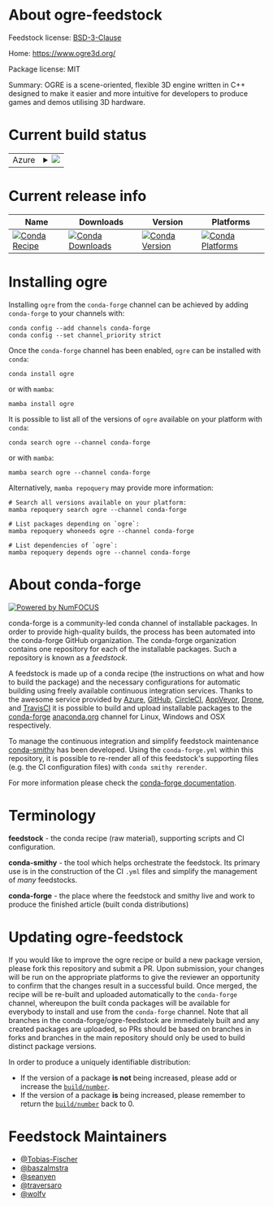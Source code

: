 About ogre-feedstock
====================

Feedstock license: [BSD-3-Clause](https://github.com/conda-forge/ogre-feedstock/blob/main/LICENSE.txt)

Home: https://www.ogre3d.org/

Package license: MIT

Summary: OGRE is a scene-oriented, flexible 3D engine written in C++ designed to make it easier and more intuitive for developers to produce games and demos utilising 3D hardware.

Current build status
====================


<table>
    
  <tr>
    <td>Azure</td>
    <td>
      <details>
        <summary>
          <a href="https://dev.azure.com/conda-forge/feedstock-builds/_build/latest?definitionId=8067&branchName=main">
            <img src="https://dev.azure.com/conda-forge/feedstock-builds/_apis/build/status/ogre-feedstock?branchName=main">
          </a>
        </summary>
        <table>
          <thead><tr><th>Variant</th><th>Status</th></tr></thead>
          <tbody><tr>
              <td>linux_64_numpy1.22</td>
              <td>
                <a href="https://dev.azure.com/conda-forge/feedstock-builds/_build/latest?definitionId=8067&branchName=main">
                  <img src="https://dev.azure.com/conda-forge/feedstock-builds/_apis/build/status/ogre-feedstock?branchName=main&jobName=linux&configuration=linux%20linux_64_numpy1.22" alt="variant">
                </a>
              </td>
            </tr><tr>
              <td>linux_64_numpy1.23</td>
              <td>
                <a href="https://dev.azure.com/conda-forge/feedstock-builds/_build/latest?definitionId=8067&branchName=main">
                  <img src="https://dev.azure.com/conda-forge/feedstock-builds/_apis/build/status/ogre-feedstock?branchName=main&jobName=linux&configuration=linux%20linux_64_numpy1.23" alt="variant">
                </a>
              </td>
            </tr><tr>
              <td>linux_64_numpy1.26</td>
              <td>
                <a href="https://dev.azure.com/conda-forge/feedstock-builds/_build/latest?definitionId=8067&branchName=main">
                  <img src="https://dev.azure.com/conda-forge/feedstock-builds/_apis/build/status/ogre-feedstock?branchName=main&jobName=linux&configuration=linux%20linux_64_numpy1.26" alt="variant">
                </a>
              </td>
            </tr><tr>
              <td>linux_aarch64_numpy1.22</td>
              <td>
                <a href="https://dev.azure.com/conda-forge/feedstock-builds/_build/latest?definitionId=8067&branchName=main">
                  <img src="https://dev.azure.com/conda-forge/feedstock-builds/_apis/build/status/ogre-feedstock?branchName=main&jobName=linux&configuration=linux%20linux_aarch64_numpy1.22" alt="variant">
                </a>
              </td>
            </tr><tr>
              <td>linux_aarch64_numpy1.23</td>
              <td>
                <a href="https://dev.azure.com/conda-forge/feedstock-builds/_build/latest?definitionId=8067&branchName=main">
                  <img src="https://dev.azure.com/conda-forge/feedstock-builds/_apis/build/status/ogre-feedstock?branchName=main&jobName=linux&configuration=linux%20linux_aarch64_numpy1.23" alt="variant">
                </a>
              </td>
            </tr><tr>
              <td>linux_aarch64_numpy1.26</td>
              <td>
                <a href="https://dev.azure.com/conda-forge/feedstock-builds/_build/latest?definitionId=8067&branchName=main">
                  <img src="https://dev.azure.com/conda-forge/feedstock-builds/_apis/build/status/ogre-feedstock?branchName=main&jobName=linux&configuration=linux%20linux_aarch64_numpy1.26" alt="variant">
                </a>
              </td>
            </tr><tr>
              <td>linux_ppc64le_numpy1.22</td>
              <td>
                <a href="https://dev.azure.com/conda-forge/feedstock-builds/_build/latest?definitionId=8067&branchName=main">
                  <img src="https://dev.azure.com/conda-forge/feedstock-builds/_apis/build/status/ogre-feedstock?branchName=main&jobName=linux&configuration=linux%20linux_ppc64le_numpy1.22" alt="variant">
                </a>
              </td>
            </tr><tr>
              <td>linux_ppc64le_numpy1.23</td>
              <td>
                <a href="https://dev.azure.com/conda-forge/feedstock-builds/_build/latest?definitionId=8067&branchName=main">
                  <img src="https://dev.azure.com/conda-forge/feedstock-builds/_apis/build/status/ogre-feedstock?branchName=main&jobName=linux&configuration=linux%20linux_ppc64le_numpy1.23" alt="variant">
                </a>
              </td>
            </tr><tr>
              <td>linux_ppc64le_numpy1.26</td>
              <td>
                <a href="https://dev.azure.com/conda-forge/feedstock-builds/_build/latest?definitionId=8067&branchName=main">
                  <img src="https://dev.azure.com/conda-forge/feedstock-builds/_apis/build/status/ogre-feedstock?branchName=main&jobName=linux&configuration=linux%20linux_ppc64le_numpy1.26" alt="variant">
                </a>
              </td>
            </tr><tr>
              <td>osx_64_numpy1.22</td>
              <td>
                <a href="https://dev.azure.com/conda-forge/feedstock-builds/_build/latest?definitionId=8067&branchName=main">
                  <img src="https://dev.azure.com/conda-forge/feedstock-builds/_apis/build/status/ogre-feedstock?branchName=main&jobName=osx&configuration=osx%20osx_64_numpy1.22" alt="variant">
                </a>
              </td>
            </tr><tr>
              <td>osx_64_numpy1.23</td>
              <td>
                <a href="https://dev.azure.com/conda-forge/feedstock-builds/_build/latest?definitionId=8067&branchName=main">
                  <img src="https://dev.azure.com/conda-forge/feedstock-builds/_apis/build/status/ogre-feedstock?branchName=main&jobName=osx&configuration=osx%20osx_64_numpy1.23" alt="variant">
                </a>
              </td>
            </tr><tr>
              <td>osx_64_numpy1.26</td>
              <td>
                <a href="https://dev.azure.com/conda-forge/feedstock-builds/_build/latest?definitionId=8067&branchName=main">
                  <img src="https://dev.azure.com/conda-forge/feedstock-builds/_apis/build/status/ogre-feedstock?branchName=main&jobName=osx&configuration=osx%20osx_64_numpy1.26" alt="variant">
                </a>
              </td>
            </tr><tr>
              <td>osx_arm64_numpy1.22</td>
              <td>
                <a href="https://dev.azure.com/conda-forge/feedstock-builds/_build/latest?definitionId=8067&branchName=main">
                  <img src="https://dev.azure.com/conda-forge/feedstock-builds/_apis/build/status/ogre-feedstock?branchName=main&jobName=osx&configuration=osx%20osx_arm64_numpy1.22" alt="variant">
                </a>
              </td>
            </tr><tr>
              <td>osx_arm64_numpy1.23</td>
              <td>
                <a href="https://dev.azure.com/conda-forge/feedstock-builds/_build/latest?definitionId=8067&branchName=main">
                  <img src="https://dev.azure.com/conda-forge/feedstock-builds/_apis/build/status/ogre-feedstock?branchName=main&jobName=osx&configuration=osx%20osx_arm64_numpy1.23" alt="variant">
                </a>
              </td>
            </tr><tr>
              <td>osx_arm64_numpy1.26</td>
              <td>
                <a href="https://dev.azure.com/conda-forge/feedstock-builds/_build/latest?definitionId=8067&branchName=main">
                  <img src="https://dev.azure.com/conda-forge/feedstock-builds/_apis/build/status/ogre-feedstock?branchName=main&jobName=osx&configuration=osx%20osx_arm64_numpy1.26" alt="variant">
                </a>
              </td>
            </tr><tr>
              <td>win_64_numpy1.22</td>
              <td>
                <a href="https://dev.azure.com/conda-forge/feedstock-builds/_build/latest?definitionId=8067&branchName=main">
                  <img src="https://dev.azure.com/conda-forge/feedstock-builds/_apis/build/status/ogre-feedstock?branchName=main&jobName=win&configuration=win%20win_64_numpy1.22" alt="variant">
                </a>
              </td>
            </tr><tr>
              <td>win_64_numpy1.23</td>
              <td>
                <a href="https://dev.azure.com/conda-forge/feedstock-builds/_build/latest?definitionId=8067&branchName=main">
                  <img src="https://dev.azure.com/conda-forge/feedstock-builds/_apis/build/status/ogre-feedstock?branchName=main&jobName=win&configuration=win%20win_64_numpy1.23" alt="variant">
                </a>
              </td>
            </tr><tr>
              <td>win_64_numpy1.26</td>
              <td>
                <a href="https://dev.azure.com/conda-forge/feedstock-builds/_build/latest?definitionId=8067&branchName=main">
                  <img src="https://dev.azure.com/conda-forge/feedstock-builds/_apis/build/status/ogre-feedstock?branchName=main&jobName=win&configuration=win%20win_64_numpy1.26" alt="variant">
                </a>
              </td>
            </tr>
          </tbody>
        </table>
      </details>
    </td>
  </tr>
</table>

Current release info
====================

| Name | Downloads | Version | Platforms |
| --- | --- | --- | --- |
| [![Conda Recipe](https://img.shields.io/badge/recipe-ogre-green.svg)](https://anaconda.org/conda-forge/ogre) | [![Conda Downloads](https://img.shields.io/conda/dn/conda-forge/ogre.svg)](https://anaconda.org/conda-forge/ogre) | [![Conda Version](https://img.shields.io/conda/vn/conda-forge/ogre.svg)](https://anaconda.org/conda-forge/ogre) | [![Conda Platforms](https://img.shields.io/conda/pn/conda-forge/ogre.svg)](https://anaconda.org/conda-forge/ogre) |

Installing ogre
===============

Installing `ogre` from the `conda-forge` channel can be achieved by adding `conda-forge` to your channels with:

```
conda config --add channels conda-forge
conda config --set channel_priority strict
```

Once the `conda-forge` channel has been enabled, `ogre` can be installed with `conda`:

```
conda install ogre
```

or with `mamba`:

```
mamba install ogre
```

It is possible to list all of the versions of `ogre` available on your platform with `conda`:

```
conda search ogre --channel conda-forge
```

or with `mamba`:

```
mamba search ogre --channel conda-forge
```

Alternatively, `mamba repoquery` may provide more information:

```
# Search all versions available on your platform:
mamba repoquery search ogre --channel conda-forge

# List packages depending on `ogre`:
mamba repoquery whoneeds ogre --channel conda-forge

# List dependencies of `ogre`:
mamba repoquery depends ogre --channel conda-forge
```


About conda-forge
=================

[![Powered by
NumFOCUS](https://img.shields.io/badge/powered%20by-NumFOCUS-orange.svg?style=flat&colorA=E1523D&colorB=007D8A)](https://numfocus.org)

conda-forge is a community-led conda channel of installable packages.
In order to provide high-quality builds, the process has been automated into the
conda-forge GitHub organization. The conda-forge organization contains one repository
for each of the installable packages. Such a repository is known as a *feedstock*.

A feedstock is made up of a conda recipe (the instructions on what and how to build
the package) and the necessary configurations for automatic building using freely
available continuous integration services. Thanks to the awesome service provided by
[Azure](https://azure.microsoft.com/en-us/services/devops/), [GitHub](https://github.com/),
[CircleCI](https://circleci.com/), [AppVeyor](https://www.appveyor.com/),
[Drone](https://cloud.drone.io/welcome), and [TravisCI](https://travis-ci.com/)
it is possible to build and upload installable packages to the
[conda-forge](https://anaconda.org/conda-forge) [anaconda.org](https://anaconda.org/)
channel for Linux, Windows and OSX respectively.

To manage the continuous integration and simplify feedstock maintenance
[conda-smithy](https://github.com/conda-forge/conda-smithy) has been developed.
Using the ``conda-forge.yml`` within this repository, it is possible to re-render all of
this feedstock's supporting files (e.g. the CI configuration files) with ``conda smithy rerender``.

For more information please check the [conda-forge documentation](https://conda-forge.org/docs/).

Terminology
===========

**feedstock** - the conda recipe (raw material), supporting scripts and CI configuration.

**conda-smithy** - the tool which helps orchestrate the feedstock.
                   Its primary use is in the construction of the CI ``.yml`` files
                   and simplify the management of *many* feedstocks.

**conda-forge** - the place where the feedstock and smithy live and work to
                  produce the finished article (built conda distributions)


Updating ogre-feedstock
=======================

If you would like to improve the ogre recipe or build a new
package version, please fork this repository and submit a PR. Upon submission,
your changes will be run on the appropriate platforms to give the reviewer an
opportunity to confirm that the changes result in a successful build. Once
merged, the recipe will be re-built and uploaded automatically to the
`conda-forge` channel, whereupon the built conda packages will be available for
everybody to install and use from the `conda-forge` channel.
Note that all branches in the conda-forge/ogre-feedstock are
immediately built and any created packages are uploaded, so PRs should be based
on branches in forks and branches in the main repository should only be used to
build distinct package versions.

In order to produce a uniquely identifiable distribution:
 * If the version of a package **is not** being increased, please add or increase
   the [``build/number``](https://docs.conda.io/projects/conda-build/en/latest/resources/define-metadata.html#build-number-and-string).
 * If the version of a package **is** being increased, please remember to return
   the [``build/number``](https://docs.conda.io/projects/conda-build/en/latest/resources/define-metadata.html#build-number-and-string)
   back to 0.

Feedstock Maintainers
=====================

* [@Tobias-Fischer](https://github.com/Tobias-Fischer/)
* [@baszalmstra](https://github.com/baszalmstra/)
* [@seanyen](https://github.com/seanyen/)
* [@traversaro](https://github.com/traversaro/)
* [@wolfv](https://github.com/wolfv/)

